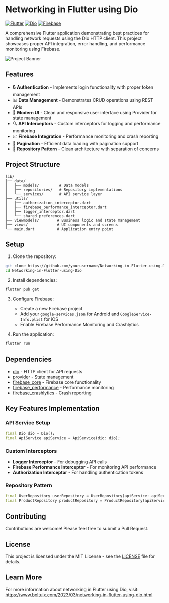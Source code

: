 # Networking in Flutter using Dio

[![Flutter](https://img.shields.io/badge/Flutter-3.0+-blue.svg)](https://flutter.dev/)
[![Dio](https://img.shields.io/badge/Dio-5.0+-orange.svg)](https://pub.dev/packages/dio)
[![Firebase](https://img.shields.io/badge/Firebase-Latest-yellow.svg)](https://firebase.google.com/)

A comprehensive Flutter application demonstrating best practices for handling network requests using the Dio HTTP client. This project showcases proper API integration, error handling, and performance monitoring using Firebase.

<img src="https://blogger.googleusercontent.com/img/b/R29vZ2xl/AVvXsEhhwDKBixLPb1QBFh8gI2-BwmmyTggRAbBQ9nyRzhUwPGl_ZLl31u8j4D54f83d_qLTyt6ZETpj5_0Hbg9vIqJyuRZc4cN1olCPn7cR2M7J3nqLuwcJTUGj4HiC193766rlH7qcBEH8Jc_OBbgxa8iIDeaJ5_E9dzKrere2KxlEnRZVUK21kx10-rjE/s16000/API.jpg" alt="Project Banner">

## Features

- 🔒 **Authentication** - Implements login functionality with proper token management
- 📊 **Data Management** - Demonstrates CRUD operations using REST APIs
- 📱 **Modern UI** - Clean and responsive user interface using Provider for state management
- 🔍 **API Interceptors** - Custom interceptors for logging and performance monitoring
- 📈 **Firebase Integration** - Performance monitoring and crash reporting
- 📝 **Pagination** - Efficient data loading with pagination support
- 🎯 **Repository Pattern** - Clean architecture with separation of concerns

## Project Structure

```
lib/
├── data/
│   ├── models/         # Data models
│   ├── repositories/   # Repository implementations
│   └── services/       # API service layer
├── utils/
│   ├── authorization_interceptor.dart
│   ├── firebase_performance_interceptor.dart
│   ├── logger_interceptor.dart
│   └── shared_preferences.dart
├── viewmodels/        # Business logic and state management
├── views/             # UI components and screens
└── main.dart          # Application entry point
```

## Setup

1. Clone the repository:
```bash
git clone https://github.com/yourusername/Networking-in-Flutter-using-Dio.git
cd Networking-in-Flutter-using-Dio
```

2. Install dependencies:
```bash
flutter pub get
```

3. Configure Firebase:
   - Create a new Firebase project
   - Add your `google-services.json` for Android and `GoogleService-Info.plist` for iOS
   - Enable Firebase Performance Monitoring and Crashlytics

4. Run the application:
```bash
flutter run
```

## Dependencies

- [dio](https://pub.dev/packages/dio) - HTTP client for API requests
- [provider](https://pub.dev/packages/provider) - State management
- [firebase_core](https://pub.dev/packages/firebase_core) - Firebase core functionality
- [firebase_performance](https://pub.dev/packages/firebase_performance) - Performance monitoring
- [firebase_crashlytics](https://pub.dev/packages/firebase_crashlytics) - Crash reporting

## Key Features Implementation

### API Service Setup
```dart
final Dio dio = Dio();
final ApiService apiService = ApiService(dio: dio);
```

### Custom Interceptors
- **Logger Interceptor** - For debugging API calls
- **Firebase Performance Interceptor** - For monitoring API performance
- **Authorization Interceptor** - For handling authentication tokens

### Repository Pattern
```dart
final UserRepository userRepository = UserRepository(apiService: apiService);
final ProductRepository productRepository = ProductRepository(apiService: apiService);
```

## Contributing

Contributions are welcome! Please feel free to submit a Pull Request.

## License

This project is licensed under the MIT License - see the [LICENSE](LICENSE) file for details.

## Learn More

For more information about networking in Flutter using Dio, visit:
https://www.boltuix.com/2023/03/networking-in-flutter-using-dio.html